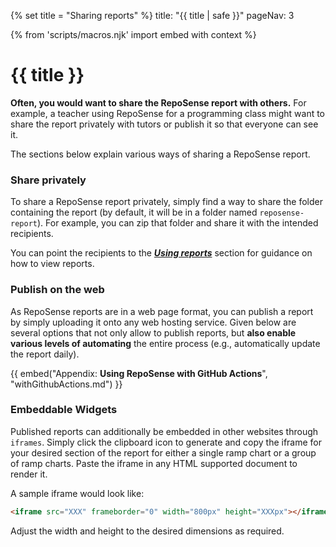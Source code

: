 {% set title = "Sharing reports" %}
<frontmatter>
title: "{{ title | safe }}"
pageNav: 3
</frontmatter>

{% from 'scripts/macros.njk' import embed with context %}

<h1 class="display-4"><md>{{ title }}</md></h1>

<div class="lead">

**Often, you would want to share the RepoSense report with others.** For example, a teacher using RepoSense for a programming class might want to share the report privately with tutors or publish it so that everyone can see it.

</div>

The sections below explain various ways of sharing a RepoSense report.

<!-- ------------------------------------------------------------------------------------------------------ -->

### Share privately

To share a RepoSense report privately, simply find a way to share the folder containing the report (by default, it will be in a folder named `reposense-report`). For example, you can zip that folder and share it with the intended recipients.

You can point the recipients to the [_**Using reports**_](usingReports.html) section for guidance on how to view reports.

<!-- ------------------------------------------------------------------------------------------------------ -->

### Publish on the web

As RepoSense reports are in a web page format, you can publish a report by simply uploading it onto any web hosting service. Given below are several options that not only allow to publish reports, but **also enable various levels of automating** the entire process (e.g., automatically update the report daily).

{{ embed("Appendix: **Using RepoSense with GitHub Actions**", "withGithubActions.md") }}

<!-- ------------------------------------------------------------------------------------------------------ -->

### Embeddable Widgets

Published reports can additionally be embedded in other websites through `iframes`. Simply click the clipboard icon to generate and copy the iframe for your desired section of the report for either a single ramp chart or a group of ramp charts. Paste the iframe in any HTML supported document to render it.

A sample iframe would look like:

```html
<iframe src="XXX" frameborder="0" width="800px" height="XXXpx"></iframe>
```

Adjust the width and height to the desired dimensions as required.

